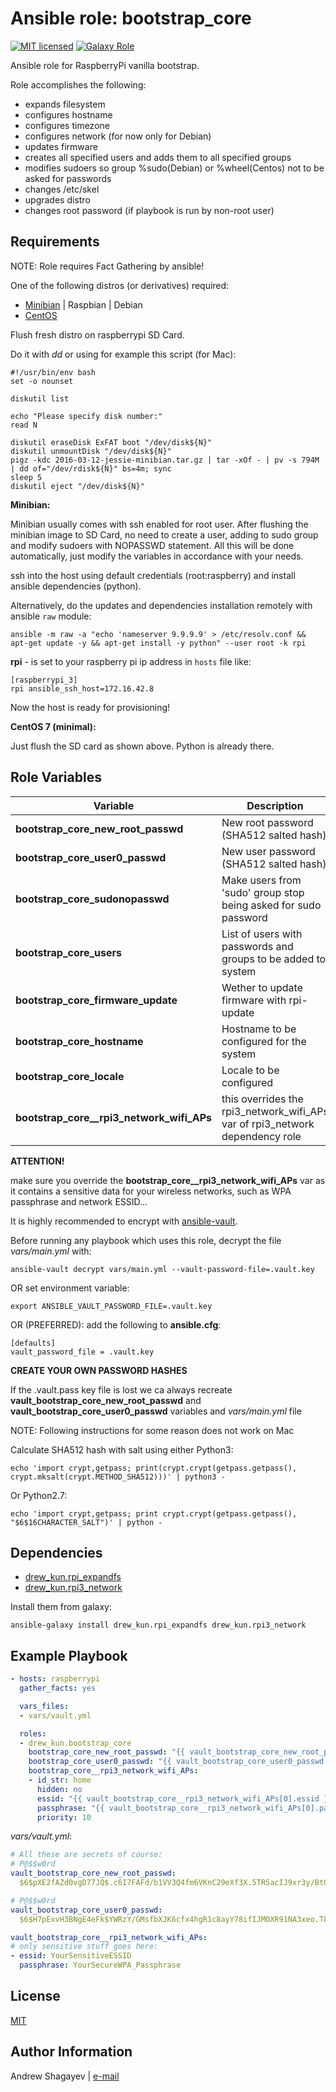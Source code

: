 Ansible role: bootstrap_core
=========

[![MIT licensed][mit-badge]][mit-link]
[![Galaxy Role][role-badge]][galaxy-link]

Ansible role for RaspberryPi vanilla bootstrap.

Role accomplishes the following:

 - expands filesystem
 - configures hostname
 - configures timezone
 - configures network (for now only for Debian)
 - updates firmware
 - creates all specified users and adds them to all specified groups
 - modifies sudoers so group %sudo(Debian) or %wheel(Centos) not to be asked for passwords
 - changes /etc/skel
 - upgrades distro
 - changes root password (if playbook is run by non-root user)

Requirements
------------

NOTE: Role requires Fact Gathering by ansible!

One of the following distros (or derivatives) required:
 - [Minibian][minibian-link] | Raspbian | Debian
 - [CentOS][centos-link]

Flush fresh distro on raspberrypi SD Card.

Do it with *dd* or using for example this script (for Mac):

```
#!/usr/bin/env bash
set -o nounset

diskutil list

echo "Please specify disk number:"
read N

diskutil eraseDisk ExFAT boot "/dev/disk${N}"
diskutil unmountDisk "/dev/disk${N}"
pigz -kdc 2016-03-12-jessie-minibian.tar.gz | tar -xOf - | pv -s 794M | dd of="/dev/rdisk${N}" bs=4m; sync
sleep 5
diskutil eject "/dev/disk${N}"
```

**Minibian:**

Minibian usually comes with ssh enabled for root user.
After flushing the minibian image to SD Card, no need to create a user, adding to sudo group and modify sudoers with
NOPASSWD statement.
All this will be done automatically, just modify the variables in accordance with your needs.

ssh into the host using default credentials (root:raspberry) and install ansible dependencies (python).

Alternatively, do the updates and dependencies installation remotely with ansible `raw` module:

    ansible -m raw -a "echo 'nameserver 9.9.9.9' > /etc/resolv.conf && apt-get update -y && apt-get install -y python" --user root -k rpi

**rpi** - is set to your raspberry pi ip address in `hosts` file like:

    [raspberrypi_3]
    rpi ansible_ssh_host=172.16.42.8

Now the host is ready for provisioning!

**CentOS 7 (minimal):**

Just flush the SD card as shown above. Python is already there.


Role Variables
--------------

| Variable | Description | Default |
|----------|-------------|---------|
| **bootstrap_core_new_root_passwd** | New root password (SHA512 salted hash) |`vault_bootstrap_core_new_root_passwd` |
| **bootstrap_core_user0_passwd** | New user password (SHA512 salted hash) | `vault_bootstrap_core_user0_passwd` |
| **bootstrap_core_sudonopasswd** | Make users from 'sudo' group stop being asked for sudo password | `yes` |
| **bootstrap_core_users** | List of users with passwords and groups to be added to system | see [`defaults/main.yml`](defaults/main.yml#L33) |
| **bootstrap_core_firmware_update** | Wether to update firmware with rpi-update | `no` |
| **bootstrap_core_hostname** | Hostname to be configured for the system | `raspberry.localdomain` |
| **bootstrap_core_locale** | Locale to be configured | `en_US.UTF-8` |
| **bootstrap_core__rpi3_network_wifi_APs** | this overrides the rpi3_network_wifi_APs var of rpi3_network dependency role | see [`defaults/main.yml`](defaults/main.yml#L53) |


**ATTENTION!**


make sure you override the **bootstrap_core__rpi3_network_wifi_APs** var as it contains a sensitive data for your wireless networks,
such as WPA passphrase and network ESSID...

It is highly recommended to encrypt with [ansible-vault][ansible-vault-link].

Before running any playbook which uses this role, decrypt the file *vars/main.yml* with:

    ansible-vault decrypt vars/main.yml --vault-password-file=.vault.key

OR set environment variable:

    export ANSIBLE_VAULT_PASSWORD_FILE=.vault.key

OR (PREFERRED):
add the following to **ansible.cfg**:

    [defaults]
    vault_password_file = .vault.key


**CREATE YOUR OWN PASSWORD HASHES**

If the .vault.pass key file is lost we ca always recreate **vault_bootstrap_core_new_root_passwd**
and **vault_bootstrap_core_user0_passwd** variables and *vars/main.yml* file

NOTE: Following instructions for some reason does not work on Mac

Calculate SHA512 hash with salt using either Python3:

    echo 'import crypt,getpass; print(crypt.crypt(getpass.getpass(), crypt.mksalt(crypt.METHOD_SHA512)))' | python3 -

Or Python2.7:

    echo 'import crypt,getpass; print crypt.crypt(getpass.getpass(), "$6$16CHARACTER_SALT")' | python -

Dependencies
------------

 - [drew_kun.rpi_expandfs][rpi_expandfs-galaxy-link]
 - [drew_kun.rpi3_network][rpi3_network-galaxy-link]

Install them from galaxy:

    ansible-galaxy install drew_kun.rpi_expandfs drew_kun.rpi3_network

Example Playbook
----------------

```yaml
- hosts: raspberrypi
  gather_facts: yes

  vars_files:
  - vars/vault.yml

  roles:
  - drew_kun.bootstrap_core
    bootstrap_core_new_root_passwd: "{{ vault_bootstrap_core_new_root_passwd }}"
    bootstrap_core_user0_passwd: "{{ vault_bootstrap_core_user0_passwd }}"
    bootstrap_core__rpi3_network_wifi_APs:
    - id_str: home
      hidden: no
      essid: "{{ vault_bootstrap_core__rpi3_network_wifi_APs[0].essid }}"
      passphrase: "{{ vault_bootstrap_core__rpi3_network_wifi_APs[0].passphrase }}"
      priority: 10
```

*vars/vault.yml*:

```yaml
# All these are secrets of course:
# P@$$w0rd
vault_bootstrap_core_new_root_passwd:
  $6$pXE2fAZd0vgD77JQ$.c6I7FAFd/b1VV3Q4fm6VKnC29eXf3X.5TR5acIJ9xr3y/Bt0umoEH.b8nX3SqcZgZ3h5uhaoqNN6EAsU69Yn.

# P@$$w0rd
vault_bootstrap_core_user0_passwd:
  $6$H7pExvH3BNgE4eFk$YWRzY/GMsfbXJK6cfx4hgR1c8ayY78ifIJMOXR91NA3xeo.T8Yb8E3SiQ2DYQLTohcX.WV1qGjGiQXdq6j5HB1

vault_bootstrap_core__rpi3_network_wifi_APs:
# only sensitive stuff goes here:
- essid: YourSensitiveESSID
  passphrase: YourSecureWPA_Passphrase
```

License
-------

[MIT][mit-link]

Author Information
------------------

Andrew Shagayev | [e-mail](mailto:drewshg@gmail.com)

[role-badge]: https://img.shields.io/badge/role-drew--kun.bootstrap__core-green.svg
[galaxy-link]: https://galaxy.ansible.com/drew_kun/bootstrap_core/
[mit-badge]: https://img.shields.io/badge/license-MIT-blue.svg
[mit-link]: https://raw.githubusercontent.com/drew_kun/ansible-bootstrap_core/master/LICENSE
[minibian-link]: https://minibianpi.wordpress.com/
[centos-link]: https://wiki.centos.org/Download
[rpi_expandfs-galaxy-link]: https://galaxy.ansible.com/drew_kun/rpi_expandfs/
[rpi3_network-galaxy-link]: https://galaxy.ansible.com/drew_kun/rpi3_network/
[ansible-vault-link]: https://docs.ansible.com/ansible/latest/user_guide/vault.html
